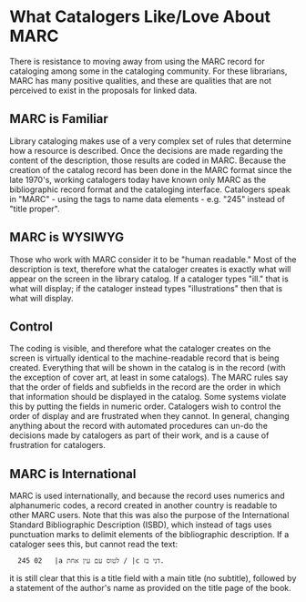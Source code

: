# What Catalogers Like/Love About MARC

There is resistance to moving away from using the MARC record for cataloging among some in the cataloging community. For these librarians, MARC has many positive qualities, and these are qualities that are not perceived to exist in the proposals for linked data. 

## MARC is Familiar

Library cataloging makes use of a very complex set of rules that determine how a resource is described. Once the decisions are made regarding the content of the description, those results are coded in MARC. Because the creation of the catalog record has been done in the MARC format since the late 1970's, working catalogers today have known only MARC as the bibliographic record format and the cataloging interface. Catalogers speak in "MARC" - using the tags to name data elements - e.g. "245" instead of "title proper". 

## MARC is WYSIWYG

Those who work with MARC consider it to be "human readable." Most of the description is text, therefore what the cataloger creates is exactly what will appear on the screen in the library catalog. If a cataloger types "ill." that is what will display; if the cataloger instead types "illustrations" then that is what will display. 

## Control

The coding is visible, and therefore what the cataloger creates on the screen is virtually identical to the machine-readable record that is being created. Everything that will be shown in the catalog is in the record (with the exception of cover art, at least in some catalogs). The MARC rules say that the order of fields and subfields in the record are the order in which that information should be displayed in the catalog. Some systems violate this by putting the fields in numeric order. Catalogers wish to control the order of display and are frustrated when they cannot. In general, changing anything about the record with automated procedures can un-do the decisions made by catalogers as part of their work, and is a cause of frustration for catalogers. 

## MARC is International

MARC is used internationally, and because the record uses numerics and alphanumeric codes, a record created in another country is readable to other MARC users. Note that this was also the purpose of the International Standard Bibliographic Description (ISBD), which instead of tags uses punctuation marks to delimit elements of the bibliographic description. If a cataloger sees this, but cannot read the text:

      245 02   |a לטוס עם עין אחת / |c דני בז.
      
it is still clear that this is a title field with a main title (no subtitle), followed by a statement of the author's name as provided on the title page of the book.


